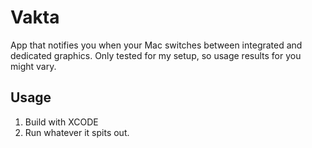 #  Vakta
App that notifies you when your Mac switches between integrated and dedicated graphics.  Only tested for my setup, so usage results for you might vary.


## Usage
1) Build with XCODE
2) Run whatever it spits out.
